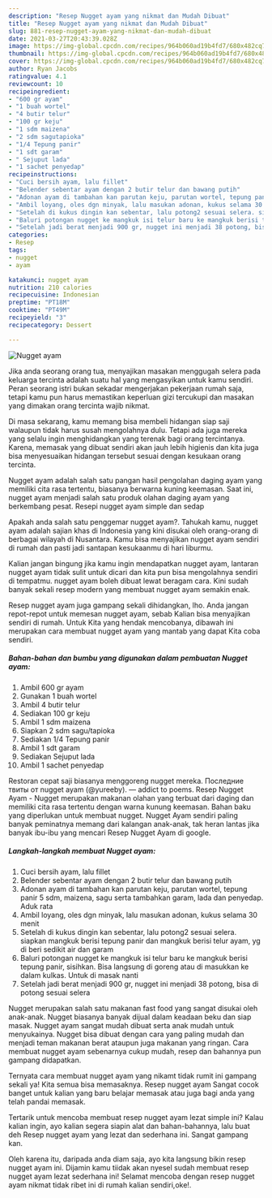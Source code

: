 ```yaml
---
description: "Resep Nugget ayam yang nikmat dan Mudah Dibuat"
title: "Resep Nugget ayam yang nikmat dan Mudah Dibuat"
slug: 881-resep-nugget-ayam-yang-nikmat-dan-mudah-dibuat
date: 2021-03-27T20:43:39.028Z
image: https://img-global.cpcdn.com/recipes/964b060ad19b4fd7/680x482cq70/nugget-ayam-foto-resep-utama.jpg
thumbnail: https://img-global.cpcdn.com/recipes/964b060ad19b4fd7/680x482cq70/nugget-ayam-foto-resep-utama.jpg
cover: https://img-global.cpcdn.com/recipes/964b060ad19b4fd7/680x482cq70/nugget-ayam-foto-resep-utama.jpg
author: Ryan Jacobs
ratingvalue: 4.1
reviewcount: 10
recipeingredient:
- "600 gr ayam"
- "1 buah wortel"
- "4 butir telur"
- "100 gr keju"
- "1 sdm maizena"
- "2 sdm sagutapioka"
- "1/4 Tepung panir"
- "1 sdt garam"
- " Sejuput lada"
- "1 sachet penyedap"
recipeinstructions:
- "Cuci bersih ayam, lalu fillet"
- "Belender sebentar ayam dengan 2 butir telur dan bawang putih"
- "Adonan ayam di tambahan kan parutan keju, parutan wortel, tepung panir 5 sdm, maizena, sagu serta tambahkan garam, lada dan penyedap. Aduk rata"
- "Ambil loyang, oles dgn minyak, lalu masukan adonan, kukus selama 30 menit"
- "Setelah di kukus dingin kan sebentar, lalu potong2 sesuai selera. siapkan mangkuk berisi tepung panir dan mangkuk berisi telur ayam, yg di beri sedikit air dan garam"
- "Baluri potongan nugget ke mangkuk isi telur baru ke mangkuk berisi tepung panir, sisihkan. Bisa langsung di goreng atau di masukkan ke dalam kulkas. Untuk di masak nanti"
- "Setelah jadi berat menjadi 900 gr, nugget ini menjadi 38 potong, bisa di potong sesuai selera"
categories:
- Resep
tags:
- nugget
- ayam

katakunci: nugget ayam 
nutrition: 210 calories
recipecuisine: Indonesian
preptime: "PT18M"
cooktime: "PT49M"
recipeyield: "3"
recipecategory: Dessert

---
```



![Nugget ayam](https://img-global.cpcdn.com/recipes/964b060ad19b4fd7/680x482cq70/nugget-ayam-foto-resep-utama.jpg)

Jika anda seorang orang tua, menyajikan masakan menggugah selera pada keluarga tercinta adalah suatu hal yang mengasyikan untuk kamu sendiri. Peran seorang istri bukan sekadar mengerjakan pekerjaan rumah saja, tetapi kamu pun harus memastikan keperluan gizi tercukupi dan masakan yang dimakan orang tercinta wajib nikmat.

Di masa  sekarang, kamu memang bisa membeli hidangan siap saji walaupun tidak harus susah mengolahnya dulu. Tetapi ada juga mereka yang selalu ingin menghidangkan yang terenak bagi orang tercintanya. Karena, memasak yang dibuat sendiri akan jauh lebih higienis dan kita juga bisa menyesuaikan hidangan tersebut sesuai dengan kesukaan orang tercinta. 

Nugget ayam adalah salah satu pangan hasil pengolahan daging ayam yang memiliki cita rasa tertentu, biasanya berwarna kuning keemasan. Saat ini, nugget ayam menjadi salah satu produk olahan daging ayam yang berkembang pesat. Resepi nugget ayam simple dan sedap

Apakah anda salah satu penggemar nugget ayam?. Tahukah kamu, nugget ayam adalah sajian khas di Indonesia yang kini disukai oleh orang-orang di berbagai wilayah di Nusantara. Kamu bisa menyajikan nugget ayam sendiri di rumah dan pasti jadi santapan kesukaanmu di hari liburmu.

Kalian jangan bingung jika kamu ingin mendapatkan nugget ayam, lantaran nugget ayam tidak sulit untuk dicari dan kita pun bisa mengolahnya sendiri di tempatmu. nugget ayam boleh dibuat lewat beragam cara. Kini sudah banyak sekali resep modern yang membuat nugget ayam semakin enak.

Resep nugget ayam juga gampang sekali dihidangkan, lho. Anda jangan repot-repot untuk memesan nugget ayam, sebab Kalian bisa menyajikan sendiri di rumah. Untuk Kita yang hendak mencobanya, dibawah ini merupakan cara membuat nugget ayam yang mantab yang dapat Kita coba sendiri.

<!--inarticleads1-->

##### Bahan-bahan dan bumbu yang digunakan dalam pembuatan Nugget ayam:

1. Ambil 600 gr ayam
1. Gunakan 1 buah wortel
1. Ambil 4 butir telur
1. Sediakan 100 gr keju
1. Ambil 1 sdm maizena
1. Siapkan 2 sdm sagu/tapioka
1. Sediakan 1/4 Tepung panir
1. Ambil 1 sdt garam
1. Sediakan  Sejuput lada
1. Ambil 1 sachet penyedap


Restoran cepat saji biasanya menggoreng nugget mereka. Последние твиты от nugget ayam (@yureeby). — addict to poems. Resep Nugget Ayam - Nugget merupakan makanan olahan yang terbuat dari daging dan memiliki cita rasa tertentu dengan warna kunung keemasan. Bahan baku yang diperlukan untuk membuat nugget. Nugget Ayam sendiri paling banyak peminatnya memang dari kalangan anak-anak, tak heran lantas jika banyak ibu-ibu yang mencari Resep Nugget Ayam di google. 

<!--inarticleads2-->

##### Langkah-langkah membuat Nugget ayam:

1. Cuci bersih ayam, lalu fillet
1. Belender sebentar ayam dengan 2 butir telur dan bawang putih
1. Adonan ayam di tambahan kan parutan keju, parutan wortel, tepung panir 5 sdm, maizena, sagu serta tambahkan garam, lada dan penyedap. Aduk rata
1. Ambil loyang, oles dgn minyak, lalu masukan adonan, kukus selama 30 menit
1. Setelah di kukus dingin kan sebentar, lalu potong2 sesuai selera. siapkan mangkuk berisi tepung panir dan mangkuk berisi telur ayam, yg di beri sedikit air dan garam
1. Baluri potongan nugget ke mangkuk isi telur baru ke mangkuk berisi tepung panir, sisihkan. Bisa langsung di goreng atau di masukkan ke dalam kulkas. Untuk di masak nanti
1. Setelah jadi berat menjadi 900 gr, nugget ini menjadi 38 potong, bisa di potong sesuai selera


Nugget merupakan salah satu makanan fast food yang sangat disukai oleh anak-anak. Nugget biasanya banyak dijual dalam keadaan beku dan siap masak. Nugget ayam sangat mudah dibuat serta anak mudah untuk menyukainya. Nugget bisa dibuat dengan cara yang paling mudah dan menjadi teman makanan berat ataupun juga makanan yang ringan. Cara membuat nugget ayam sebenarnya cukup mudah, resep dan bahannya pun gampang didapatkan. 

Ternyata cara membuat nugget ayam yang nikamt tidak rumit ini gampang sekali ya! Kita semua bisa memasaknya. Resep nugget ayam Sangat cocok banget untuk kalian yang baru belajar memasak atau juga bagi anda yang telah pandai memasak.

Tertarik untuk mencoba membuat resep nugget ayam lezat simple ini? Kalau kalian ingin, ayo kalian segera siapin alat dan bahan-bahannya, lalu buat deh Resep nugget ayam yang lezat dan sederhana ini. Sangat gampang kan. 

Oleh karena itu, daripada anda diam saja, ayo kita langsung bikin resep nugget ayam ini. Dijamin kamu tiidak akan nyesel sudah membuat resep nugget ayam lezat sederhana ini! Selamat mencoba dengan resep nugget ayam nikmat tidak ribet ini di rumah kalian sendiri,oke!.

